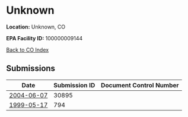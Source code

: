 # Unknown

**Location:** Unknown, CO

**EPA Facility ID:** 100000009144

[Back to CO Index](../../index.md)

## Submissions

| Date | Submission ID | Document Control Number |
|------|--------------|-------------------------|
| [2004-06-07](submissions/30895.md) | 30895 |  |
| [1999-05-17](submissions/794.md) | 794 |  |
